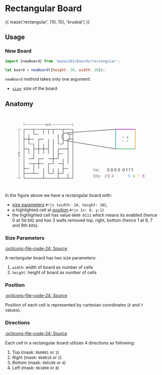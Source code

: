 # Rectangular Board

{{ maze('rectangular', (10, 10), 'kruskal') }}

## Usage

### New Board

```js
import {newBoard} from 'mazes101/boards/rectangular';

let board = newBoard({height: 20, width: 20});
```

`newBoard` method takes only one argument:

* [`size`](#size-parameters): size of the board

## Anatomy

<svg fill="none" viewBox="0 0 937 462">
  <text x="540" y="396" fill="#7d7d7d" class="mono" style="font-size: 24px;">Bits: &nbsp; 2 3 4</text>
  <text x="624" y="396" fill="#EF5350" class="mono" style="font-size: 24px;">1</text>
  <text x="754" y="396" fill="#42A5F5" class="mono" style="font-size: 24px;">5</text>
  <text x="783" y="396" fill="#66BB6A" class="mono" style="font-size: 24px;">6</text>
  <text x="812" y="396" fill="#FFA726" class="mono" style="font-size: 24px;">7</text>
  <text x="841" y="396" fill="#AB47BC" class="mono" style="font-size: 24px;">8</text>
  <text x="538" y="358" fill="#7d7d7d" class="mono" style="font-size: 24px;">Val: </text>
  <text x="625" y="358" fill="currentcolor" class="mono" style="font-size: 24px;">0 0 0 0 &nbsp;0 1 1 1</text>
  <path stroke="currentColor" stroke-linecap="round" stroke-linejoin="round" stroke-width="2" d="M176 101h-60v60m60-60v30h30m-30-30h60m0 0v30m0-30h30m0 0v30m0-30h30m0 0v30m0-30h60m0 0v90h-30v-60m30-30h60v30m0 0h-30m30 0v30m-270-30v30m0 0h-30m30 0h30m-30 0v30h30v30m-60-60v60m120-60h-30v60m210-60h-30v60m30-60v240h-30M266 161v60m30-60v120m-180-60h30v30m-30-30v120m60-120h30m-30 0v60h-30m60-60h30m-30 0v30m30-60v30m0 0h30m-30 0v30m30-30v30m120-30h-60v30m60-30v90m-60-60h30m-30 0v30h-30m-60 0h-30v30m90-30h-30m30 0v30h-30v60h30v-30m-150-30h30m0 0h30m-30 0v60m30-60h30m-30 0v30m150-60v30m0 0h-30m30 0v30m-240 0h30m-30 0v30m240-30h30m-30 0v30h-30m-210 0h60m-60 0v30h120m-60-30h30m30-30v60m90-60v30m0 0v30m-90 0h90m0 0h60m0-30v30"/>
  <path stroke="#7D7D7D" stroke-linecap="round" stroke-linejoin="round" stroke-width="2" d="M86 102v127m0 171V271.5M76 101h21M74 400h21M117 72h126m172 0H287M116 82V61m299 23V63"/>
  <text x="247" y="78" fill="currentColor" class="mono" style="font-size: 15px;">W:10</text>
  <text x="77" y="266" transform="rotate(-90,100,100) translate(-145 -174)" fill="currentColor" class="mono" style="font-size: 15px;">H:10</text>
  <circle cx="373" cy="147" r="24" stroke="#7D7D7D" stroke-width="4"/>
  <path stroke="#AB47BC" stroke-linecap="round" stroke-linejoin="round" stroke-width="4" d="M678 101h120"/>
  <path stroke="#66BB6A" stroke-linecap="round" stroke-linejoin="round" stroke-width="4" d="M678 221h120"/>
  <path stroke="#FFA726" stroke-linecap="round" stroke-linejoin="round" stroke-width="4" d="M798 221V101"/>
  <path stroke="#42A5F5" stroke-linecap="round" stroke-linejoin="round" stroke-width="4" d="M678 221V101"/>
  <text x="718" y="157" fill="#7d7d7d" class="mono">X:</text>
  <text x="718" y="180" fill="#7d7d7d" class="mono">Y:</text>
  <text x="747" y="157" fill="currentColor" class="mono">8</text>
  <text x="747" y="180" fill="currentColor" class="mono">1</text>
  <path stroke="#7D7D7D" stroke-linecap="round" stroke-width="4" d="M373 123l305-22M373 171l305.5 50"/>
</svg>

In the figure above we have a rectangular board with:

* [size parameters](#size-parameters) `#!js {width: 10, height: 10}`,
* a highlighted cell at [position](#position) `#!js {x: 8, y:1}`
* the highlighted cell has value `0000 0111` which means its enabled (hence 0 at 1st bit) and
  has 3 walls removed top, right, bottom (hence 1 at 6, 7 and 8th bits).

### Size Parameters

[:octicons-file-code-24: Source][1]

A rectangular board has two size parameters:

1. `width`: width of board as number of cells
2. `height`: height of board as number of cells

### Position
[:octicons-file-code-24: Source][2]

Position of each cell is represented by cartesian coordinates (`X` and `Y` values).

### Directions

[:octicons-file-code-24: Source][3]

Each cell in a rectangular board utilizes 4 directions as following:

1. Top (mask: `0b0001` or `1`)
2. Right (mask: `0b0010` or `2`)
3. Bottom (mask: `0b0100` or `4`)
4. Left (mask: `0b1000` or `8`)


[1]: https://github.com/nmanumr/mazes101/blob/master/src/boards/rectangular.ts#L16
[2]: https://github.com/nmanumr/mazes101/blob/master/src/boards/rectangular.ts#L21
[3]: https://github.com/nmanumr/mazes101/blob/master/src/boards/rectangular.ts#L9
